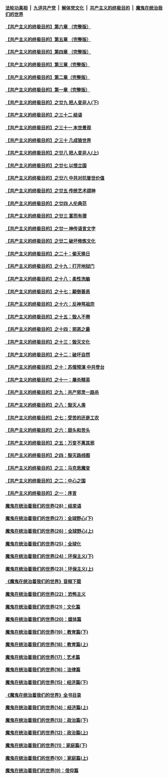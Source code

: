####  [法轮功真相](../../../../basic/blob/master/README.md?t=12192026) &nbsp;|&nbsp; [九评共产党](../../../../9ping.md/blob/master/README.md?t=12192026) &nbsp;|&nbsp; [解体党文化](../../../../jtdwh.md/blob/master/README.md?t=12192026)  &nbsp;|&nbsp; [共产主义的终极目的](../../../../gczydzjmd.md/blob/master/README.md?t=12192026) &nbsp;|&nbsp; [魔鬼在统治我们的世界](../../../../mgztzwmdsj.md/blob/master/README.md?t=12192026) 

#### [【共产主义的终极目的】第六章 （完整版）](../pages/nsc422/n11428913.md?t=12192026) 

#### [【共产主义的终极目的】第五章 （完整版）](../pages/nsc422/n11428912.md?t=12192026) 

#### [【共产主义的终极目的】第四章 （完整版）](../pages/nsc422/n11428907.md?t=12192026) 

#### [【共产主义的终极目的】第三章（完整版）](../pages/nsc422/n11428848.md?t=12192026) 

#### [【共产主义的终极目的】第二章（完整版）](../pages/nsc422/n11428831.md?t=12192026) 

#### [【共产主义的终极目的】第一章（完整版）](../pages/nsc422/n11417651.md?t=12192026) 

#### [【共产主义的终极目的】之廿九 把人变非人(下)](../pages/nsc422/n11344140.md?t=12192026) 

#### [【共产主义的终极目的】之三十二 结语](../pages/nsc422/n11360535.md?t=12192026) 

#### [【共产主义的终极目的】之三十一 末世景观](../pages/nsc422/n11351129.md?t=12192026) 

#### [【共产主义的终极目的】之三十 几成狼世界](../pages/nsc422/n11348280.md?t=12192026) 

#### [【共产主义的终极目的】之廿八 把人变非人(上)](../pages/nsc422/n11340492.md?t=12192026) 

#### [【共产主义的终极目的】之廿七 以恨立国](../pages/nsc422/n11336944.md?t=12192026) 

#### [【共产主义的终极目的】之廿六 中共对抗普世价值](../pages/nsc422/n11324785.md?t=12192026) 

#### [【共产主义的终极目的】之廿五 传统艺术颂神](../pages/nsc422/n11296396.md?t=12192026) 

#### [【共产主义的终极目的】之廿四 人伦典范](../pages/nsc422/n11296397.md?t=12192026) 

#### [【共产主义的终极目的】之廿三 富而有德](../pages/nsc422/n11283598.md?t=12192026) 

#### [【共产主义的终极目的】之廿一 神传语言文字](../pages/nsc422/n11263265.md?t=12192026) 

#### [【共产主义的终极目的】之廿二 破坏修炼文化](../pages/nsc422/n11245728.md?t=12192026) 

#### [【共产主义的终极目的】之二十：偷天换日](../pages/nsc422/n11238846.md?t=12192026) 

#### [【共产主义的终极目的】之十九：打开地狱门](../pages/nsc422/n11206376.md?t=12192026) 

#### [【共产主义的终极目的】之十八：柔性洗脑](../pages/nsc422/n11199994.md?t=12192026) 

#### [【共产主义的终极目的】之十七：颠倒善恶](../pages/nsc422/n11179782.md?t=12192026) 

#### [【共产主义的终极目的】之十六：反神骂祖宗](../pages/nsc422/n11166798.md?t=12192026) 

#### [【共产主义的终极目的】之十五：毁人不倦](../pages/nsc422/n11166792.md?t=12192026) 

#### [【共产主义的终极目的】之十四：邪恶之最](../pages/nsc422/n11150249.md?t=12192026) 

#### [【共产主义的终极目的】之十三：毁灭文化](../pages/nsc422/n11135227.md?t=12192026) 

#### [【共产主义的终极目的】之十二：破坏自然](../pages/nsc422/n11135214.md?t=12192026) 

#### [【共产主义的终极目的】之十：苏俄预演 中共登台](../pages/nsc422/n11118424.md?t=12192026) 

#### [【共产主义的终极目的】之十一：屠杀精英](../pages/nsc422/n11118442.md?t=12192026) 

#### [【共产主义的终极目的】之九：共产邪灵一路杀](../pages/nsc422/n11114139.md?t=12192026) 

#### [【共产主义的终极目的】之八：毁灭人类](../pages/nsc422/n11108503.md?t=12192026) 

#### [【共产主义的终极目的】之七：受苦的还是工农](../pages/nsc422/n11101809.md?t=12192026) 

#### [【共产主义的终极目的】之六：甜头和苦头](../pages/nsc422/n11096971.md?t=12192026) 

#### [【共产主义的终极目的】之五：万变不离其邪](../pages/nsc422/n11091285.md?t=12192026) 

#### [【共产主义的终极目的】之四：毁灭路线图](../pages/nsc422/n11086284.md?t=12192026) 

#### [【共产主义的终极目的】之三：马克思魔变](../pages/nsc422/n11061941.md?t=12192026) 

#### [【共产主义的终极目的】之二：中心之国](../pages/nsc422/n11047728.md?t=12192026) 

#### [【共产主义的终极目的】之一：序言](../pages/nsc422/n11086077.md?t=12192026) 

#### [魔鬼在统治着我们的世界(28)：结束语](../pages/nsc422/n10936246.md?t=12192026) 

#### [魔鬼在统治着我们的世界(27)：全球野心(下)](../pages/nsc422/n10928319.md?t=12192026) 

#### [魔鬼在统治着我们的世界(26)：全球野心(上)](../pages/nsc422/n10900318.md?t=12192026) 

#### [魔鬼在统治着我们的世界(25)：全球化](../pages/nsc422/n10788205.md?t=12192026) 

#### [魔鬼在统治着我们的世界(24)：环保主义(下)](../pages/nsc422/n10695307.md?t=12192026) 

#### [魔鬼在统治着我们的世界(23)：环保主义(上)](../pages/nsc422/n10688613.md?t=12192026) 

#### [《魔鬼在统治着我们的世界》音频下载](../pages/nsc422/n10635553.md?t=12192026) 

#### [魔鬼在统治着我们的世界(22)：恐怖主义](../pages/nsc422/n10614727.md?t=12192026) 

#### [魔鬼在统治着我们的世界(21)：文化篇](../pages/nsc422/n10597706.md?t=12192026) 

#### [魔鬼在统治着我们的世界(20)：媒体篇](../pages/nsc422/n10586579.md?t=12192026) 

#### [魔鬼在统治着我们的世界(19)：教育篇(下)](../pages/nsc422/n10564808.md?t=12192026) 

#### [魔鬼在统治着我们的世界(18)：教育篇(上)](../pages/nsc422/n10526970.md?t=12192026) 

#### [魔鬼在统治着我们的世界(17)：艺术篇](../pages/nsc422/n10499093.md?t=12192026) 

#### [魔鬼在统治着我们的世界(16)：法律篇](../pages/nsc422/n10485969.md?t=12192026) 

#### [魔鬼在统治着我们的世界(15)：经济篇(下)](../pages/nsc422/n10469975.md?t=12192026) 

#### [《魔鬼在统治着我们的世界》全书目录](../pages/nsc422/n10464261.md?t=12192026) 

#### [魔鬼在统治着我们的世界(14)：经济篇(上)](../pages/nsc422/n10457370.md?t=12192026) 

#### [魔鬼在统治着我们的世界(13)：政治篇(下)](../pages/nsc422/n10448270.md?t=12192026) 

#### [魔鬼在统治着我们的世界(12)：政治篇(上)](../pages/nsc422/n10444576.md?t=12192026) 

#### [魔鬼在统治着我们的世界(11)：家庭篇(下)](../pages/nsc422/n10440961.md?t=12192026) 

#### [魔鬼在统治着我们的世界(10)：家庭篇(上)](../pages/nsc422/n10435448.md?t=12192026) 

#### [魔鬼在统治着我们的世界(9)：信仰篇](../pages/nsc422/n10432159.md?t=12192026) 


